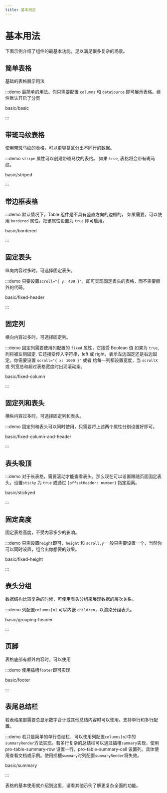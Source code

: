 ```yaml
---
title: 基本用法
---
```


# 基本用法

下面示例介绍了组件的最基本功能，足以满足很多复杂的场景。

## 简单表格

基础的表格展示用法

:::demo 最简单的用法。你只需要配置 `columns` 和 `dataSource` 即可展示表格。组件默认开启了分页

basic/basic

:::

## 带斑马纹表格

使用带斑马纹的表格，可以更容易区分出不同行的数据。

:::demo `stripe` 属性可以创建带斑马纹的表格。 如果 `true`, 表格将会带有斑马纹。

basic/striped

:::

## 带边框表格

:::demo 默认情况下，Table 组件是不具有竖直方向的边框的， 如果需要，可以使用 `bordered` 属性，把该属性设置为 `true` 即可启用。

basic/bordered

:::

## 固定表头

纵向内容过多时，可选择固定表头。

:::demo 只要设置`scroll="{ y: 400 }"`，即可实现固定表头的表格，而不需要额外的代码。

basic/fixed-header

:::

## 固定列

横向内容过多时，可选择固定列。

:::demo 固定列需要使用列配置的 `fixed` 属性，它接受 Boolean 值 如果为 `true`, 列将被左侧固定. 它还接受传入字符串，left 或 right，表示左边固定还是右边固定。你需要设置 `scroll="{ x: 1000 }"` 或者 给每一列都设置宽度，当 `scrollX` 或 列宽总和超过表格宽度时出现滚动条。

basic/fixed-column

:::

## 固定列和表头

横纵内容过多时，可选择固定列和表头。

:::demo 固定列和表头可以同时使用，只需要将上述两个属性分别设置好即可。

basic/fixed-column-and-header

:::

## 表头吸顶

:::demo 对于长表格，需要滚动才能查看表头，那么现在可以设置跟随页面固定表头。设置`sticky` 为 `true` 或通过 `{offsetHeader: number}` 指定距离。

basic/stickyed

:::

## 固定高度

固定表格高度，不受内容多少的影响。

:::demo 只需设置`height`即可，`height` 和 `scroll.y` 一般只需要设置一个，当然你可以同时设置，组合出你想要的效果。

basic/fixed-height

:::

## 表头分组

数据结构比较复杂的时候，可使用表头分组来展现数据的层次关系。

:::demo 列配置`columns[n]` 可以内嵌 `children`，以渲染分组表头。

basic/grouping-header

:::

## 页脚

表格底部有额外内容时，可以使用

:::demo 使用插槽`footer`即可实现

basic/footer

:::

## 表尾总结栏

若表格尾部需要总显示数字合计或其他总结内容时可以使用。支持单行和多行配置。

:::demo 若只是简单的单行总结栏，可以使用列配置`columns[n]`中的`summaryRender`方法实现。若多行复杂的总结栏可以通过插槽`summary`实现，使用 pro-table-summary-row 设置一行，pro-table-summary-cell 设置列。具体使用查看文档或示例。使用插槽`summary`时列配置`summaryRender`将失效。

basic/summary

:::

表格的基本使用就介绍到这里，请看其他示例了解更复杂全面的功能。
